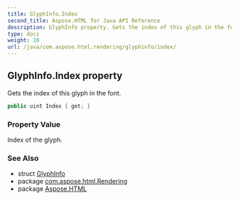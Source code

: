 ```yaml
---
title: GlyphInfo.Index
second_title: Aspose.HTML for Java API Reference
description: GlyphInfo property. Gets the index of this glyph in the font
type: docs
weight: 10
url: /java/com.aspose.html.rendering/glyphinfo/index/
---
```

## GlyphInfo.Index property

Gets the index of this glyph in the font.

```java
public uint Index { get; }
```

### Property Value

Index of the glyph.

### See Also

* struct [GlyphInfo](../)
* package [com.aspose.html.Rendering](../../glyphinfo/)
* package [Aspose.HTML](../../../)
